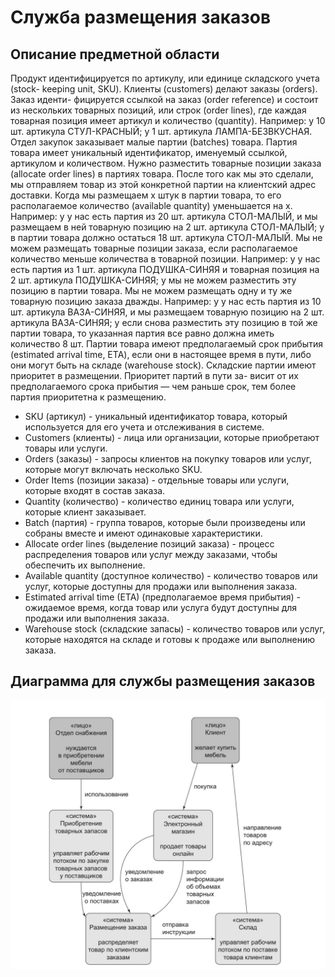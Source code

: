 # Служба размещения заказов

## Описание предметной области

Продукт идентифицируется по артикулу, или единице складского учета (stock-
keeping unit, SKU). Клиенты (customers) делают заказы (orders). Заказ иденти-
фицируется ссылкой на заказ (order reference) и состоит из нескольких товарных
позиций, или строк (order lines), где каждая товарная позиция имеет артикул
и количество (quantity). Например:
y 10 шт. артикула СТУЛ-КРАСНЫЙ;
y 1 шт. артикула ЛАМПА-БЕЗВКУСНАЯ.
Отдел закупок заказывает малые партии (batches) товара. Партия товара имеет
уникальный идентификатор, именуемый ссылкой, артикулом и количеством.
Нужно разместить товарные позиции заказа (allocate order lines) в партиях товара.
После того как мы это сделали, мы отправляем товар из этой конкретной партии
на клиентский адрес доставки. Когда мы размещаем x штук в партии товара, то
его располагаемое количество (available quantity) уменьшается на x. Например:
y у нас есть партия из 20 шт. артикула СТОЛ-МАЛЫЙ, и мы размещаем в ней
товарную позицию на 2 шт. артикула СТОЛ-МАЛЫЙ;
y в партии товара должно остаться 18 шт. артикула СТОЛ-МАЛЫЙ.
Мы не можем размещать товарные позиции заказа, если располагаемое количество
меньше количества в товарной позиции. Например:
y у нас есть партия из 1 шт. артикула ПОДУШКА-СИНЯЯ и товарная позиция
на 2 шт. артикула ПОДУШКА-СИНЯЯ;
y мы не можем разместить эту позицию в партии товара.
Мы не можем размещать одну и ту же товарную позицию заказа дважды. Например:
y у нас есть партия из 10 шт. артикула ВАЗА-СИНЯЯ, и мы размещаем товарную
позицию на 2 шт. артикула ВАЗА-СИНЯЯ;
y если снова разместить эту позицию в той же партии товара, то указанная партия
все равно должна иметь количество 8 шт.
Партии товара имеют предполагаемый срок прибытия (estimated arrival time, ETA),
если они в настоящее время в пути, либо они могут быть на складе (warehouse stock).
Складские партии имеют приоритет в размещении. Приоритет партий в пути за-
висит от их предполагаемого срока прибытия — чем раньше срок, тем более партия приоритетна к размещению.

- SKU (артикул) - уникальный идентификатор товара, который используется для его учета и отслеживания в системе.
- Customers (клиенты) - лица или организации, которые приобретают товары или услуги.
- Orders (заказы) - запросы клиентов на покупку товаров или услуг, которые могут включать несколько SKU.
- Order Items (позиции заказа) - отдельные товары или услуги, которые входят в состав заказа.
- Quantity (количество) - количество единиц товара или услуги, которые клиент заказывает.
- Batch (партия) - группа товаров, которые были произведены или собраны вместе и имеют одинаковые характеристики.
- Allocate order lines (выделение позиций заказа) - процесс распределения товаров или услуг между заказами, чтобы обеспечить их выполнение.
- Available quantity (доступное количество) - количество товаров или услуг, которые доступны для продажи или выполнения заказа.
- Estimated arrival time (ETA) (предполагаемое время прибытия) - ожидаемое время, когда товар или услуга будут доступны для продажи или выполнения заказа.
- Warehouse stock (складские запасы) - количество товаров или услуг, которые находятся на складе и готовы к продаже или выполнению заказа.

## Диаграмма для службы размещения заказов
![diagram](diagram.jpg)